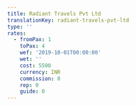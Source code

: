 ```yaml
---
title: Radiant Travels Pvt Ltd
translationKey: radiant-travels-pvt-ltd
type: ''
rates:
  - fromPax: 1
    toPax: 4
    wef: '2019-10-01T00:00:00'
    wet: ''
    cost: 5500
    currency: INR
    commission: 0
    rep: 0
    guide: 0
---
```




